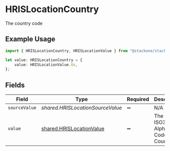 # HRISLocationCountry

The country code

## Example Usage

```typescript
import { HRISLocationCountry, HRISLocationValue } from "@stackone/stackone-client-ts/sdk/models/shared";

let value: HRISLocationCountry = {
    value: HRISLocationValue.Us,
};
```

## Fields

| Field                                                                       | Type                                                                        | Required                                                                    | Description                                                                 | Example                                                                     |
| --------------------------------------------------------------------------- | --------------------------------------------------------------------------- | --------------------------------------------------------------------------- | --------------------------------------------------------------------------- | --------------------------------------------------------------------------- |
| `sourceValue`                                                               | *shared.HRISLocationSourceValue*                                            | :heavy_minus_sign:                                                          | N/A                                                                         |                                                                             |
| `value`                                                                     | [shared.HRISLocationValue](../../../sdk/models/shared/hrislocationvalue.md) | :heavy_minus_sign:                                                          | The ISO3166-1 Alpha2 Code of the Country                                    | US                                                                          |